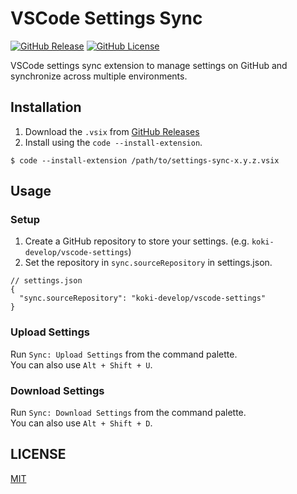 # VSCode Settings Sync

[![GitHub Release](https://img.shields.io/github/v/release/koki-develop/vscode-settings-sync)](https://github.com/koki-develop/vscode-settings-sync/releases/latest)
[![GitHub License](https://img.shields.io/github/license/koki-develop/vscode-settings-sync)](https://github.com/koki-develop/vscode-settings-sync/blob/main/LICENSE)

VSCode settings sync extension to manage settings on GitHub and synchronize across multiple environments.

## Installation

1. Download the `.vsix` from [GitHub Releases](https://github.com/koki-develop/vscode-settings-sync/releases/latest)
2. Install using the `code --install-extension`.

```console
$ code --install-extension /path/to/settings-sync-x.y.z.vsix
```

## Usage

### Setup

1. Create a GitHub repository to store your settings. (e.g. `koki-develop/vscode-settings`)
2. Set the repository in `sync.sourceRepository` in settings.json.

```json5
// settings.json
{
  "sync.sourceRepository": "koki-develop/vscode-settings"
}
```

### Upload Settings

Run `Sync: Upload Settings` from the command palette.  
You can also use `Alt + Shift + U`.

### Download Settings

Run `Sync: Download Settings` from the command palette.  
You can also use `Alt + Shift + D`.

## LICENSE

[MIT](https://github.com/koki-develop/vscode-settings-sync/blob/main/LICENSE)

